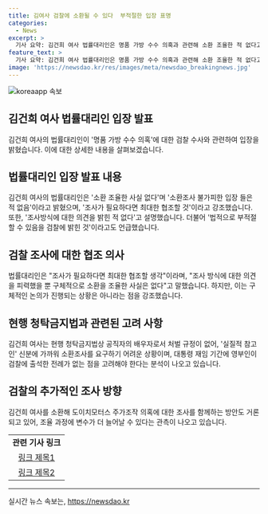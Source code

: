 ```yaml
---
title: 김여사 검찰에 소환될 수 있다  부적절한 입장 표명
categories:
  - News
excerpt: >
  기사 요약: 김건희 여사 법률대리인은 명품 가방 수수 의혹과 관련해 소환 조율한 적 없다고 밝혔다. 검찰의 조사에 협조할 의향을 표명했지만, 구체적인 조율은 없었으며, 공직자의 배우자로 처벌 규정이 없어 소환조사가 복잡할 것으로 예상되고 있다. 또한, 도이치모터스 주가조작 의혹 등에 대해서도 함께 조사하는 방안이 거론되고 있다.
feature_text: >
  기사 요약: 김건희 여사 법률대리인은 명품 가방 수수 의혹과 관련해 소환 조율한 적 없다고 밝혔다. 검찰의 조사에 협조할 의향을 표명했지만, 구체적인 조율은 없었으며, 공직자의 배우자로 처벌 규정이 없어 소환조사가 복잡할 것으로 예상되고 있다. 또한, 도이치모터스 주가조작 의혹 등에 대해서도 함께 조사하는 방안이 거론되고 있다.
image: 'https://newsdao.kr/res/images/meta/newsdao_breakingnews.jpg'
---
```


<p><img src="https://newsdao.kr/res/images/meta/newsdao_breakingnews.jpg" alt="koreaapp 속보" /></p>

<h2 data-ke-size="size26">김건희 여사 법률대리인 입장 발표</h2>

<p data-ke-size="size16">김건희 여사의 법률대리인이 '명품 가방 수수 의혹'에 대한 검찰 수사와 관련하여 입장을 밝혔습니다. 이에 대한 상세한 내용을 살펴보겠습니다.</p>

<h2 data-ke-size="size24">법률대리인 입장 발표 내용</h2>

<p data-ke-size="size16">김건희 여사의 법률대리인은 '소환 조율한 사실 없다'며 '소환조사 불가피한 입장 들은 적 없음'이라고 밝혔으며, '조사가 필요하다면 최대한 협조할 것'이라고 강조했습니다. 또한, '조사방식에 대한 의견을 밝힌 적 없다'고 설명했습니다. 더불어 '법적으로 부적절할 수 있음을 검찰에 밝힌 것'이라고도 언급했습니다.</p>

<h2 data-ke-size="size24">검찰 조사에 대한 협조 의사</h2>

<p data-ke-size="size16">법률대리인은 "조사가 필요하다면 최대한 협조할 생각"이라며, "조사 방식에 대한 의견을 피력했을 뿐 구체적으로 소환을 조율한 사실은 없다"고 말했습니다. 하지만, 이는 구체적인 논의가 진행되는 상황은 아니라는 점을 강조했습니다.</p>

<h2 data-ke-size="size24">현행 청탁금지법과 관련된 고려 사항</h2>

<p data-ke-size="size16">김건희 여사는 현행 청탁금지법상 공직자의 배우자로서 처벌 규정이 없어, '실질적 참고인' 신분에 가까워 소환조사를 요구하기 어려운 상황이며, 대통령 재임 기간에 영부인이 검찰에 출석한 전례가 없는 점을 고려해야 한다는 분석이 나오고 있습니다.</p>

<h2 data-ke-size="size24">검찰의 추가적인 조사 방향</h2>

<p data-ke-size="size16">김건희 여사를 소환해 도이치모터스 주가조작 의혹에 대한 조사를 함께하는 방안도 거론되고 있어, 조율 과정에 변수가 더 늘어날 수 있다는 관측이 나오고 있습니다.</p>

<table style="width: 100%;" data-ke-style="style26">
    <tbody>
        <tr>
            <td style="text-align: center; height: 17px;"><b>관련 기사 링크</b></td>
        </tr>
        <tr>
            <td style="text-align: center; height: 17px;"><a href="https://www.examplelink1.com">링크 제목1</a></td>
        </tr>
        <tr>
            <td style="text-align: center; height: 17px;"><a href="https://www.examplelink2.com">링크 제목2</a></td>
        </tr>
    </tbody>
</table>

<p><hr data-ke-size="size24"></p>
실시간 뉴스 속보는, <a href="https://newsdao.kr" rel="dofollow">https://newsdao.kr</a>


